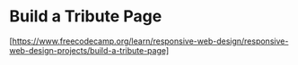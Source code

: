 # Build a Tribute Page

[https://www.freecodecamp.org/learn/responsive-web-design/responsive-web-design-projects/build-a-tribute-page]